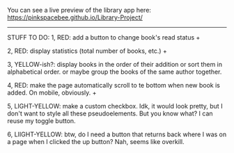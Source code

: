 You can see a live preview of the library app here: 
https://pinkspacebee.github.io/Library-Project/

***
STUFF TO DO: 
1, RED: add a button to change book's read status +

2, RED: display statistics (total number of books, etc.) +

3, YELLOW-ish?: display books in the order of their addition or sort them in alphabetical order. or maybe group the books of the same author together. 

4, RED: make the page automatically scroll to te bottom when new book is added. On mobile, obviously. +

5, LIGHT-YELLOW: make a custom checkbox. Idk, it would look pretty, but I don't want to style all these pseudoelements. But you know what? I can reuse my toggle button. 

6, LIIGHT-YELLOW: btw, do I need a button that returns back where I was on a page when I clicked the up button? Nah, seems like overkill. 